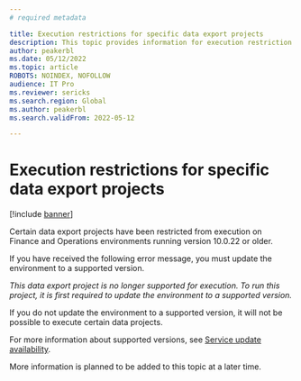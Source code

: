 ```yaml
---
# required metadata

title: Execution restrictions for specific data export projects 
description: This topic provides information for execution restriction for specific data export projects on older out-of-service environments.
author: peakerbl
ms.date: 05/12/2022
ms.topic: article
ROBOTS: NOINDEX, NOFOLLOW
audience: IT Pro
ms.reviewer: sericks
ms.search.region: Global
ms.author: peakerbl
ms.search.validFrom: 2022-05-12

---
```


# Execution restrictions for specific data export projects 

[!include [banner](../includes/banner.md)]

Certain data export projects have been restricted from execution on Finance and Operations environments running version 10.0.22 or older.

If you have received the following error message, you must update the environment to a supported version.  

*This data export project is no longer supported for execution. To run this project, it is first required to update the environment to a supported version.*

If you do not update the environment to a supported version, it will not be possible to execute certain data projects. 

For more information about supported versions, see [Service update availability](../../fin-ops/get-started/public-preview-releases.md).

More information is planned to be added to this topic at a later time.
